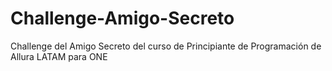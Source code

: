 # Challenge-Amigo-Secreto
Challenge del Amigo Secreto del curso de Principiante de Programación de Allura LATAM para ONE
